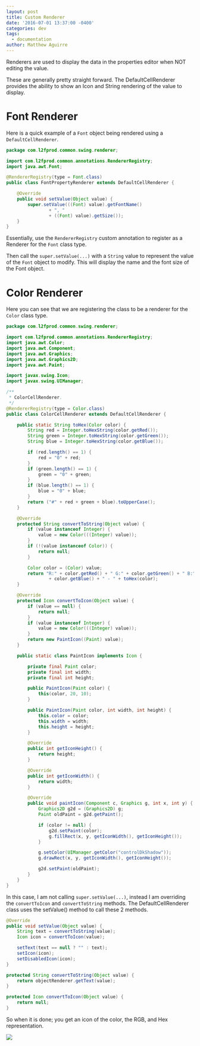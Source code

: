 ```yaml
---
layout: post
title: Custom Renderer
date: '2016-07-01 13:37:00 -0400'
categories: dev
tags:
  - documentation
author: Matthew Aguirre
---
```


Renderers are used to display the data in the properties editor when NOT editing the value.

These are generally pretty straight forward. The DefaultCellRenderer provides the ability to show an Icon and String rendering of the value to display.

# Font Renderer

Here is a quick example of a `Font` object being rendered using a `DefaultCellRenderer`.

```java
package com.l2fprod.common.swing.renderer;

import com.l2fprod.common.annotations.RendererRegistry;
import java.awt.Font;

@RendererRegistry(type = Font.class)
public class FontPropertyRenderer extends DefaultCellRenderer {

    @Override
    public void setValue(Object value) {
        super.setValue(((Font) value).getFontName()
                + ", "
                + ((Font) value).getSize());
    }
}
```

Essentially, use the `RendererRegistry` custom annotation to register as a Renderer for the `Font` class type.

Then call the `super.setValue(...)` with a `String` value to represent the value of the `Font` object to modify. This will display the name and the font size of the Font object.

# Color Renderer

Here you can see that we are registering the class to be a renderer for the `Color` class type.

```java
package com.l2fprod.common.swing.renderer;

import com.l2fprod.common.annotations.RendererRegistry;
import java.awt.Color;
import java.awt.Component;
import java.awt.Graphics;
import java.awt.Graphics2D;
import java.awt.Paint;

import javax.swing.Icon;
import javax.swing.UIManager;

/**
 * ColorCellRenderer.
 */
@RendererRegistry(type = Color.class)
public class ColorCellRenderer extends DefaultCellRenderer {

    public static String toHex(Color color) {
        String red = Integer.toHexString(color.getRed());
        String green = Integer.toHexString(color.getGreen());
        String blue = Integer.toHexString(color.getBlue());

        if (red.length() == 1) {
            red = "0" + red;
        }
        if (green.length() == 1) {
            green = "0" + green;
        }
        if (blue.length() == 1) {
            blue = "0" + blue;
        }
        return ("#" + red + green + blue).toUpperCase();
    }

    @Override
    protected String convertToString(Object value) {
        if (value instanceof Integer) {
            value = new Color(((Integer) value));
        }
        if (!(value instanceof Color)) {
            return null;
        }

        Color color = (Color) value;
        return "R:" + color.getRed() + " G:" + color.getGreen() + " B:"
                + color.getBlue() + " - " + toHex(color);
    }

    @Override
    protected Icon convertToIcon(Object value) {
        if (value == null) {
            return null;
        }
        if (value instanceof Integer) {
            value = new Color(((Integer) value));
        }
        return new PaintIcon((Paint) value);
    }

    public static class PaintIcon implements Icon {

        private final Paint color;
        private final int width;
        private final int height;

        public PaintIcon(Paint color) {
            this(color, 20, 10);
        }

        public PaintIcon(Paint color, int width, int height) {
            this.color = color;
            this.width = width;
            this.height = height;
        }

        @Override
        public int getIconHeight() {
            return height;
        }

        @Override
        public int getIconWidth() {
            return width;
        }

        @Override
        public void paintIcon(Component c, Graphics g, int x, int y) {
            Graphics2D g2d = (Graphics2D) g;
            Paint oldPaint = g2d.getPaint();

            if (color != null) {
                g2d.setPaint(color);
                g.fillRect(x, y, getIconWidth(), getIconHeight());
            }

            g.setColor(UIManager.getColor("controlDkShadow"));
            g.drawRect(x, y, getIconWidth(), getIconHeight());

            g2d.setPaint(oldPaint);
        }
    }
}
```

In this case, I am not calling `super.setValue(...)`, instead I am overriding the `convertToIcon` and `convertToString` methods. The DefaultCellRenderer class uses the setValue() method to call these 2 methods.

```java
@Override
public void setValue(Object value) {
    String text = convertToString(value);
    Icon icon = convertToIcon(value);

    setText(text == null ? "" : text);
    setIcon(icon);
    setDisabledIcon(icon);
}

protected String convertToString(Object value) {
    return objectRenderer.getText(value);
}

protected Icon convertToIcon(Object value) {
    return null;
}
```

So when it is done; you get an icon of the color, the RGB, and Hex representation.

![]({{site.baseurl}}/tros-images/color-screen.png)
